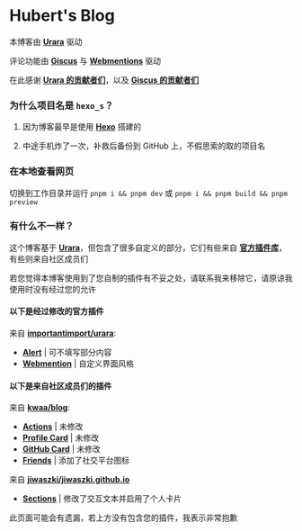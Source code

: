 # Hubert's Blog

本博客由 [**Urara**](https://github.com/importantimport/urara/) 驱动

评论功能由 [**Giscus**](https://github.com/giscus/giscus) 与 [**Webmentions**](https://indieweb.org/Webmention) 驱动

在此感谢 [**Urara 的贡献者们**](https://github.com/importantimport/urara/graphs/contributors)，以及 [**Giscus 的贡献者们**](https://github.com/giscus/giscus/graphs/contributors)

### 为什么项目名是 `hexo_s`？

1. 因为博客最早是使用 [**Hexo**](https://github.com/hexojs) 搭建的

2. 中途手机炸了一次，补救后备份到 GitHub 上，不假思索的取的项目名

### 在本地查看网页

切换到工作目录并运行 `pnpm i && pnpm dev` 或 `pnpm i && pnpm build && pnpm preview`

### 有什么不一样？

这个博客基于 [**Urara**](https://github.com/importantimport/urara/)，但包含了很多自定义的部分，它们有些来自 [**官方插件库**](https://urara-docs.netlify.app/advanced/extension.html)，有些则来自社区成员们

若您觉得本博客使用到了您自制的插件有不妥之处，请联系我来移除它，请原谅我使用时没有经过您的允许

#### 以下是经过修改的官方插件

来自 [**importantimport/urara**](https://github.com/importantimport/urara/):

- [**Alert**](https://urara-docs.netlify.app/advanced/extension.html#alert) | 可不填写部分内容
- [**Webmention**](https://urara-docs.netlify.app/advanced/extension.html#webmention) | 自定义界面风格

#### 以下是来自社区成员们的插件

来自 [**kwaa/blog**](https://github.com/kwaa/blog):

- [**Actions**](https://urara-docs.netlify.app/advanced/extension.html#action-buttons) | 未修改
- [**Profile Card**](https://urara-docs.netlify.app/advanced/extension.html#profile-card) | 未修改
- [**GitHub Card**](https://github.com/kwaa/blog/blob/main/src/lib/components/extra/github.svelte) | 未修改
- [**Friends**](https://urara-docs.netlify.app/advanced/extension.html#friends) | 添加了社交平台图标

来自 [**jiwaszki/jiwaszki.github.io**](https://github.com/jiwaszki/jiwaszki.github.io)

- [**Sections**](https://github.com/jiwaszki/jiwaszki.github.io/blob/main/src/lib/components/extra/sections.svelte) | 修改了交互文本并启用了个人卡片

此页面可能会有遗漏，若上方没有包含您的插件，我表示非常抱歉

